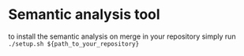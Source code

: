# Semantic analysis tool

to install the semantic analysis on merge in your repository simply run
`./setup.sh ${path_to_your_repository}`